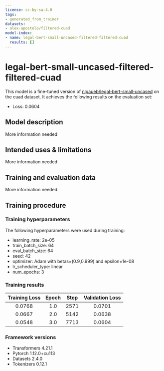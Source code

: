 ```yaml
---
license: cc-by-sa-4.0
tags:
- generated_from_trainer
datasets:
- alex-apostolo/filtered-cuad
model-index:
- name: legal-bert-small-uncased-filtered-filtered-cuad
  results: []
---
```


<!-- This model card has been generated automatically according to the information the Trainer had access to. You
should probably proofread and complete it, then remove this comment. -->

# legal-bert-small-uncased-filtered-filtered-cuad

This model is a fine-tuned version of [nlpaueb/legal-bert-small-uncased](https://huggingface.co/nlpaueb/legal-bert-small-uncased) on the cuad dataset.
It achieves the following results on the evaluation set:
- Loss: 0.0604

## Model description

More information needed

## Intended uses & limitations

More information needed

## Training and evaluation data

More information needed

## Training procedure

### Training hyperparameters

The following hyperparameters were used during training:
- learning_rate: 2e-05
- train_batch_size: 64
- eval_batch_size: 64
- seed: 42
- optimizer: Adam with betas=(0.9,0.999) and epsilon=1e-08
- lr_scheduler_type: linear
- num_epochs: 3

### Training results

| Training Loss | Epoch | Step | Validation Loss |
|:-------------:|:-----:|:----:|:---------------:|
| 0.0768        | 1.0   | 2571 | 0.0701          |
| 0.0667        | 2.0   | 5142 | 0.0638          |
| 0.0548        | 3.0   | 7713 | 0.0604          |


### Framework versions

- Transformers 4.21.1
- Pytorch 1.12.0+cu113
- Datasets 2.4.0
- Tokenizers 0.12.1
